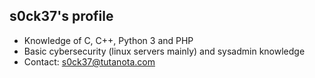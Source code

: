 ## s0ck37's profile
- Knowledge of C, C++, Python 3 and PHP
- Basic cybersecurity (linux servers mainly) and sysadmin knowledge
- Contact: s0ck37@tutanota.com
